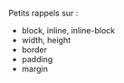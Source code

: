 <p>Petits rappels sur :</p>
			<ul>
				<li>block, inline, inline-block</li>
				<li>width, height</li>
				<li>border</li>
				<li>padding</li>
				<li>margin</li>
			</ul>
